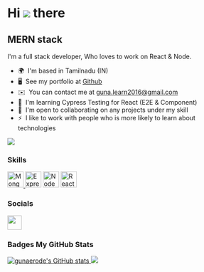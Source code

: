 # Hi ![](https://user-images.githubusercontent.com/18350557/176309783-0785949b-9127-417c-8b55-ab5a4333674e.gif) there

## MERN stack

I'm a full stack developer, Who loves to work on React & Node.

- 🌍  I'm based in Tamilnadu (IN)
- 🖥️  See my portfolio at [Github](http://gunaerode.github.io/)
- ✉️  You can contact me at [guna.learn2016@gmail.com](mailto:guna.learn2016@gmail.com)
- 🧠  I'm learning Cypress Testing for React (E2E & Component)
- 🤝  I'm open to collaborating on any projects under my skill
- ⚡  I like to work with people who is more likely to learn about technologies

<a href="https://www.github.com/gunaerode" target="_blank" rel="noreferrer">
    <img src="https://img.shields.io/github/followers/gunaerode?logo=github&style=for-the-badge&color=facc15&labelColor=ffffff" />
</a>

### Skills

<p align="left">
    <a href="https://www.mongodb.com/" target="_blank" rel="noreferrer"><img src="https://raw.githubusercontent.com/danielcranney/readme-generator/main/public/icons/skills/mongodb-colored.svg" width="36" height="36" alt="MongoDB" />
    <a href="https://expressjs.com/" target="_blank" rel="noreferrer"><img src="https://raw.githubusercontent.com/danielcranney/readme-generator/main/public/icons/skills/express-colored.svg" width="36" height="36" alt="Express" /></a>
    <a href="https://nodejs.org/en/" target="_blank" rel="noreferrer"><img src="https://raw.githubusercontent.com/danielcranney/readme-generator/main/public/icons/skills/nodejs-colored.svg" width="36" height="36" alt="NodeJS" /></a>
    <a href="https://reactjs.org/" target="_blank" rel="noreferrer"><img src="https://raw.githubusercontent.com/danielcranney/readme-generator/main/public/icons/skills/react-colored.svg" width="36" height="36" alt="React" /></a>
</p>

### Socials

<p align="left">
    <a href="https://www.github.com/gunaerode" target="_blank" rel="noreferrer">
        <img src="https://raw.githubusercontent.com/danielcranney/readme-generator/main/public/icons/socials/github.svg" width="32" height="32" />
    </a>
</p>
    
### Badges <b>My GitHub Stats</b>

<a href="http://www.github.com/gunaerode">
    <img src="https://github-readme-stats.vercel.app/api?username=gunaerode&show_icons=true&hide=&count_private=true&title_color=ef4444&text_color=10b981&icon_color=facc15&bg_color=EFEFEF&hide_border=true&show_icons=true" alt="gunaerode's GitHub stats" />
</a>
<a href="http://www.github.com/gunaerode">
    <img
src="https://github-readme-streak-stats.herokuapp.com/?user=gunaerode&stroke=10b981&background=EFEFEF&ring=ef4444&fire=ef4444&currStreakNum=10b981&currStreakLabel=ef4444&sideNums=10b981&sideLabels=10b981&dates=10b981&hide_border=true" />
</a>
